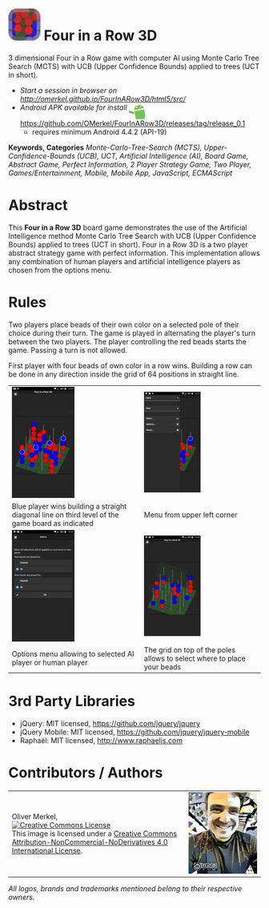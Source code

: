 <img alt="Four in a Row 3D icon" width="64" src="html5/src/img/icons/fiar3d64.png" /> Four in a Row 3D
=============

3 dimensional Four in a Row game with computer AI using Monte Carlo Tree Search (MCTS) with UCB (Upper Confidence Bounds) applied to trees (UCT in short).

* <em>Start a session in browser on http://omerkel.github.io/FourInARow3D/html5/src/ </em>
* <em>Android APK available for install</em> <img align="top" width="32" src="res/android.gif" /> https://github.com/OMerkel/FourInARow3D/releases/tag/release_0.1
    * requires minimum Android 4.4.2 (API-19)

__Keywords, Categories__ _Monte-Carlo-Tree-Search (MCTS), Upper-Confidence-Bounds (UCB), UCT, Artificial Intelligence (AI), Board Game, Abstract Game, Perfect Information, 2 Player Strategy Game, Two Player, Games/Entertainment, Mobile, Mobile App, JavaScript, ECMAScript_ 

# Abstract

This __Four in a Row 3D__ board game demonstrates the use of the Artificial Intelligence method Monte Carlo Tree Search
with UCB (Upper Confidence Bounds) applied to trees (UCT in short). Four in a Row 3D is a two player abstract strategy game
with perfect information. This implementation allows any combination of human players and artificial intelligence players
as chosen from the options menu.

# Rules

Two players place beads of their own color on a selected pole of their choice during their turn. The game is played in alternating the player's turn between the two players. The player controlling the red beads starts the game. Passing a turn is not allowed.

First player with four beads of own color in a row wins. Building a row can be done in any direction inside the grid of 64 positions in straight line.

<table>
  <tr>
    <td><img alt="Blue player wins building a straight diagonal line on third level of the game board as indicated" src="res/Screenshot_1.png" width="50%" /></td>
    <td><img alt="Menu from upper left corner" src="res/Screenshot_2.png" width="50%" /></td>
  </tr>
  <tr>
    <td>Blue player wins building a straight diagonal line on third level of the game board as indicated</td>
    <td>Menu from upper left corner</td>
  </tr>
  <tr>
    <td><img alt="Options menu allowing to selected AI player or human player" src="res/Screenshot_3.png" width="50%" /></td>
    <td><img alt="The grid on top of the poles allows to select where to place your beads" src="res/Screenshot_4.png" width="50%" /></td>
  </tr>
  <tr>
    <td>Options menu allowing to selected AI player or human player</td>
    <td>The grid on top of the poles allows to select where to place your beads</td>
  </tr>
</table>

# 3rd Party Libraries

* jQuery: MIT licensed, https://github.com/jquery/jquery
* jQuery Mobile: MIT licensed, https://github.com/jquery/jquery-mobile
* Raphaël: MIT licensed, http://www.raphaeljs.com

# Contributors / Authors

<table>
  <tr>
    <td><p>Oliver Merkel,<br /><a rel="license" href="http://creativecommons.org/licenses/by-nc-nd/4.0/"><img alt="Creative Commons License" style="border-width:0" src="http://i.creativecommons.org/l/by-nc-nd/4.0/88x31.png" /></a><br />This image is licensed under a <a rel="license" href="http://creativecommons.org/licenses/by-nc-nd/4.0/">Creative Commons Attribution-NonCommercial-NoDerivatives 4.0 International License</a>.
    </p>
    </td>
    <td width="30%"><img width="100%" ondragstart="return false;" alt="Oliver Merkel, Creative Commons License, This image is licensed under a Creative Commons Attribution-NonCommercial-NoDerivatives 4.0 International License." src="html5/src/img/oliver-170707.jpg" /></td>
  </tr>
</table>

_All logos, brands and trademarks mentioned belong to their respective owners._
